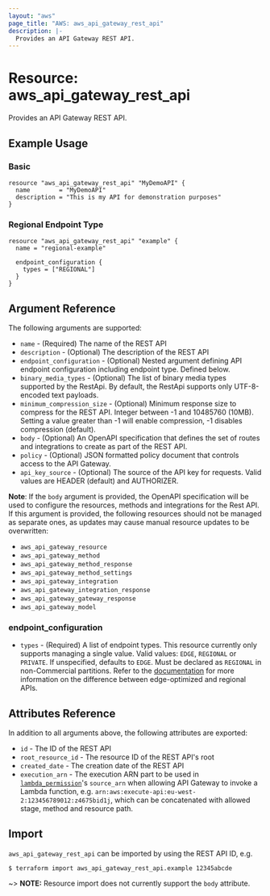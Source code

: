 ```yaml
---
layout: "aws"
page_title: "AWS: aws_api_gateway_rest_api"
description: |-
  Provides an API Gateway REST API.
---
```


# Resource: aws_api_gateway_rest_api

Provides an API Gateway REST API.

## Example Usage

### Basic

```hcl
resource "aws_api_gateway_rest_api" "MyDemoAPI" {
  name        = "MyDemoAPI"
  description = "This is my API for demonstration purposes"
}
```

### Regional Endpoint Type

```hcl
resource "aws_api_gateway_rest_api" "example" {
  name = "regional-example"

  endpoint_configuration {
    types = ["REGIONAL"]
  }
}
```

## Argument Reference

The following arguments are supported:

* `name` - (Required) The name of the REST API
* `description` - (Optional) The description of the REST API
* `endpoint_configuration` - (Optional) Nested argument defining API endpoint configuration including endpoint type. Defined below.
* `binary_media_types` - (Optional) The list of binary media types supported by the RestApi. By default, the RestApi supports only UTF-8-encoded text payloads.
* `minimum_compression_size` - (Optional) Minimum response size to compress for the REST API. Integer between -1 and 10485760 (10MB). Setting a value greater than -1 will enable compression, -1 disables compression (default).
* `body` - (Optional) An OpenAPI specification that defines the set of routes and integrations to create as part of the REST API.
* `policy` - (Optional) JSON formatted policy document that controls access to the API Gateway.
* `api_key_source` - (Optional) The source of the API key for requests. Valid values are HEADER (default) and AUTHORIZER.

__Note__: If the `body` argument is provided, the OpenAPI specification will be used to configure the resources, methods and integrations for the Rest API. If this argument is provided, the following resources should not be managed as separate ones, as updates may cause manual resource updates to be overwritten:

* `aws_api_gateway_resource`
* `aws_api_gateway_method`
* `aws_api_gateway_method_response`
* `aws_api_gateway_method_settings`
* `aws_api_gateway_integration`
* `aws_api_gateway_integration_response`
* `aws_api_gateway_gateway_response`
* `aws_api_gateway_model`

### endpoint_configuration

* `types` - (Required) A list of endpoint types. This resource currently only supports managing a single value. Valid values: `EDGE`, `REGIONAL` or `PRIVATE`. If unspecified, defaults to `EDGE`. Must be declared as `REGIONAL` in non-Commercial partitions. Refer to the [documentation](https://docs.aws.amazon.com/apigateway/latest/developerguide/create-regional-api.html) for more information on the difference between edge-optimized and regional APIs.

## Attributes Reference

In addition to all arguments above, the following attributes are exported:

* `id` - The ID of the REST API
* `root_resource_id` - The resource ID of the REST API's root
* `created_date` - The creation date of the REST API
* `execution_arn` - The execution ARN part to be used in [`lambda_permission`](/docs/providers/aws/r/lambda_permission.html)'s `source_arn`
  when allowing API Gateway to invoke a Lambda function,
  e.g. `arn:aws:execute-api:eu-west-2:123456789012:z4675bid1j`, which can be concatenated with allowed stage, method and resource path.

## Import

`aws_api_gateway_rest_api` can be imported by using the REST API ID, e.g.

```
$ terraform import aws_api_gateway_rest_api.example 12345abcde
```

~> **NOTE:** Resource import does not currently support the `body` attribute.
